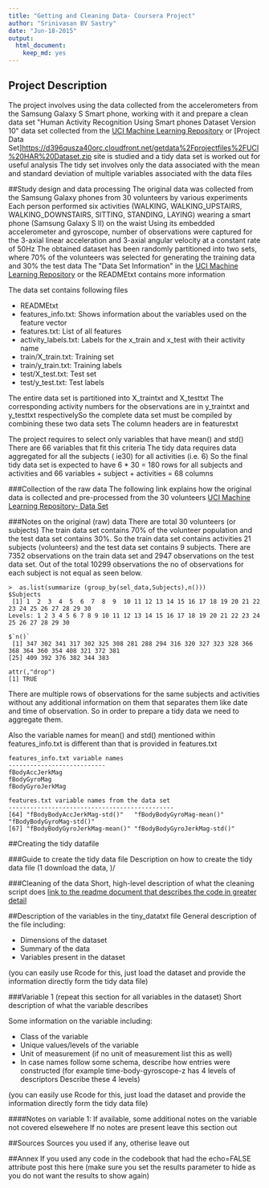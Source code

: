 ```yaml
---
title: "Getting and Cleaning Data- Coursera Project"
author: "Srinivasan BV Sastry"
date: "Jun-18-2015"
output:
  html_document:
    keep_md: yes
---
```

 
## Project Description
The project involves using the data collected from the accelerometers from the Samsung Galaxy S Smart phone, working with it and 
prepare a clean data set "Human Activity Recognition Using Smart phones Dataset Version 10" data set collected from  the 
 [UCI Machine Learning Repository](https://archive.ics.uci.edu/ml/datasets/Human+Activity+Recognition+Using+Smartphones) or 
[Project Data Set]https://d396qusza40orc.cloudfront.net/getdata%2Fprojectfiles%2FUCI%20HAR%20Dataset.zip site is studied and a tidy 
data set is worked out for useful analysis The tidy set involves only the data associated with  the mean and standard deviation of 
multiple variables associated  with the data files 
 
##Study design and data processing
The original data  was collected from the Samsung Galaxy phones from 30 volunteers by various experiments 
Each person performed six activities (WALKING, WALKING_UPSTAIRS, WALKING_DOWNSTAIRS, SITTING, STANDING, LAYING) wearing a 
smart phone (Samsung Galaxy S II) on the waist Using its embedded accelerometer and gyroscope, number of observations were captured  for 
the 3-axial linear acceleration and 3-axial angular velocity at a constant rate of 50Hz The obtained dataset has been randomly partitioned 
into two sets, where 70% of the volunteers was selected for generating the training data and 30% the test data
The "Data Set Information" in the  [UCI Machine Learning Repository](https://archive.ics.uci.edu/ml/datasets/Human+Activity+Recognition+Using+Smartphones) 
 or the READMEtxt contains more information

The data set contains following files 

* READMEtxt
* features_info.txt: Shows information about the variables used on the feature vector
* features.txt: List of all features
* activity_labels.txt: Labels for  the x_train and x_test with their activity name
* train/X_train.txt: Training set
* train/y_train.txt: Training labels
* test/X_test.txt: Test set
* test/y_test.txt: Test labels

The entire data set is partitioned into X_traintxt and X_testtxt The corresponding activity numbers for the observations are in y_traintxt 
and y_testtxt respectivelySo the complete data set must be compiled by combining these two data sets The column headers are in featurestxt  

The project requires to select only variables that have mean() and std()  There are 66 variables that fit this criteria The tidy data requires 
data aggregated for all the subjects ( ie30) for all activities (i.e. 6) So the final tidy data set is expected to have 6 * 30 = 180 rows  for all 
subjects and activities and  66 variables + subject + activities = 68 columns 

###Collection of the raw data
The following link explains how the original data is collected and pre-processed from the  30 volunteers 
 [UCI Machine Learning Repository- Data Set](https://archive.ics.uci.edu/ml/machine-learning-databases/00240/UCI%20HAR%20Dataset.names)

###Notes on the original (raw) data 
There are total 30 volunteers (or subjects) The train data set contains 70% of the volunteer population and the test data set contains 30%.
So the train data set  contains activities 21 subjects (volunteers) and the test data set contains 9 subjects.  There are 7352 observations on the train
data set and 2947 observations on the test data set.  Out of the total 10299 observations the no of observations for each subject is not equal
as seen below. 
``` {r}
>  as.list(summarize (group_by(sel_data,Subjects),n()))
$Subjects
 [1] 1  2  3  4  5  6  7  8  9  10 11 12 13 14 15 16 17 18 19 20 21 22 23 24 25 26 27 28 29 30
Levels: 1 2 3 4 5 6 7 8 9 10 11 12 13 14 15 16 17 18 19 20 21 22 23 24 25 26 27 28 29 30

$`n()`
 [1] 347 302 341 317 302 325 308 281 288 294 316 320 327 323 328 366 368 364 360 354 408 321 372 381
[25] 409 392 376 382 344 383

attr(,"drop")
[1] TRUE
```
There are multiple rows of observations for the same subjects and activities without any additional information on them that separates them like date and time of 
observation. So in order to prepare a tidy data we need to aggregate them. 

Also the variable names for mean() and std() mentioned within features_info.txt is different than that is provided in features.txt
```
features_info.txt variable names
---------------------------
fBodyAccJerkMag
fBodyGyroMag
fBodyGyroJerkMag

features.txt variable names from the data set
----------------------------------------------
[64] "fBodyBodyAccJerkMag-std()"   "fBodyBodyGyroMag-mean()"     "fBodyBodyGyroMag-std()"     
[67] "fBodyBodyGyroJerkMag-mean()" "fBodyBodyGyroJerkMag-std()" 
```
##Creating the tidy datafile
 
###Guide to create the tidy data file
Description on how to create the tidy data file (1 download the data, )/
 
###Cleaning of the data
Short, high-level description of what the cleaning script does [link to the readme document that describes the code in greater detail]()
 
##Description of the variables in the tiny_datatxt file
General description of the file including:
 - Dimensions of the dataset
 - Summary of the data
 - Variables present in the dataset
 
(you can easily use Rcode for this, just load the dataset and provide the information directly form the tidy data file)
 
###Variable 1 (repeat this section for all variables in the dataset)
Short description of what the variable describes
 
Some information on the variable including:
 - Class of the variable
 - Unique values/levels of the variable
 - Unit of measurement (if no unit of measurement list this as well)
 - In case names follow some schema, describe how entries were constructed (for example time-body-gyroscope-z has 4 levels of descriptors Describe these 4 levels) 
 
(you can easily use Rcode for this, just load the dataset and provide the information directly form the tidy data file)
 
####Notes on variable 1:
If available, some additional notes on the variable not covered elsewehere If no notes are present leave this section out
 
##Sources
Sources you used if any, otherise leave out
 
##Annex
If you used any code in the codebook that had the echo=FALSE attribute post this here (make sure you set the results parameter to hide as you do not want the results to show again)
